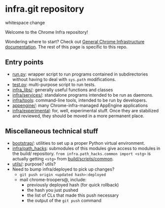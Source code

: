 # infra.git repository

whitespace change

Welcome to the Chrome Infra repository!

Wondering where to start? Check out [General Chrome Infrastructure
documentation](doc/index.md). The rest of this page is specific to this repo.

## Entry points

* [run.py](run.py): wrapper script to run programs contained in subdirectories
  without having to deal with `sys.path` modifications.
* [test.py](test.py): multi-purpose script to run tests.
* [infra\_libs/](infra_libs): generally useful functions and classes
* [infra/services/](infra/services): standalone programs intended to be run as
  daemons.
* [infra/tools](infra/tools): command-line tools, intended to be run by developers.
* [appengine/](appengine): many Chrome-infra-managed AppEngine applications
* [infra/experimental](infra/experimental): for, well, experimental stuff. Once
  they are stabilized and reviewed, they should be moved in a more permanent
  place.

## Miscellaneous technical stuff

* [bootstrap/](bootstrap): utilities to set up a proper Python virtual
  environment.
* [infra/path\_hacks](infra/path_hacks): submodules of this modules give access
  to modules in the build/ repository. `from infra.path_hacks.common import
  <stg>` is actually getting `<stg>` from
  [build/scripts/common](https://chromium.googlesource.com/chromium/tools/build/+/master/scripts/common).
* [utils/](utils): purpose? utils?
* Need to bump infra/deployed to pick up changes?
    * `git push origin <updated hash>:deployed`
    * mail chrome-troopers@, include:
        * previously deployed hash (for quick rollback)
        * the hash you just pushed
        * the list of CLs that made this push necessary
        * the output of the `git push` command

